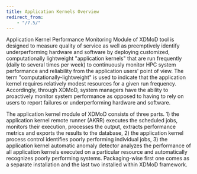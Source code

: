 ```yaml
---
title: Application Kernels Overview
redirect_from:
    - "/7.5/"
---
```


Application Kernel Performance Monitoring Module of XDMoD tool is
designed to measure quality of service as well as preemptively identify
underperforming hardware and software by deploying customized,
computationally lightweight "application kernels" that are run
frequently (daily to several times per week) to continuously monitor HPC
system performance and reliability from the application users' point of
view. The term "computationally-lightweight" is used to indicate that
the application kernel requires relatively modest resources for a given
run frequency. Accordingly, through XDMoD, system managers have the
ability to proactively monitor system performance as opposed to having
to rely on users to report failures or underperforming hardware and
software.

The application kernel module of XDMoD consists of three parts. 1) the
application kernel remote runner (AKRR) executes the scheduled jobs,
monitors their execution, processes the output, extracts performance
metrics and exports the results to the database, 2) the application
kernel process control identifies poorly performing individual jobs, 3)
the application kernel automatic anomaly detector analyzes the
performance of all application kernels executed on a particular resource
and automatically recognizes poorly performing systems. Packaging-wise
first one comes as a separate installation and the last two installed
within XDMoD framework.
